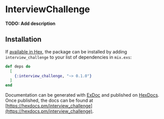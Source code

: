 # InterviewChallenge

**TODO: Add description**

## Installation

If [available in Hex](https://hex.pm/docs/publish), the package can be installed
by adding `interview_challenge` to your list of dependencies in `mix.exs`:

```elixir
def deps do
  [
    {:interview_challenge, "~> 0.1.0"}
  ]
end
```

Documentation can be generated with [ExDoc](https://github.com/elixir-lang/ex_doc)
and published on [HexDocs](https://hexdocs.pm). Once published, the docs can
be found at [https://hexdocs.pm/interview_challenge](https://hexdocs.pm/interview_challenge).

